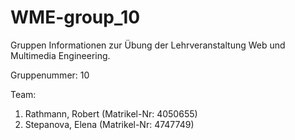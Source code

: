 # WME-group_10

Gruppen Informationen zur Übung der Lehrveranstaltung Web und Multimedia Engineering.

Gruppenummer: 10

Team: 
1. Rathmann, Robert (Matrikel-Nr: 4050655)
2. Stepanova, Elena (Matrikel-Nr: 4747749)
